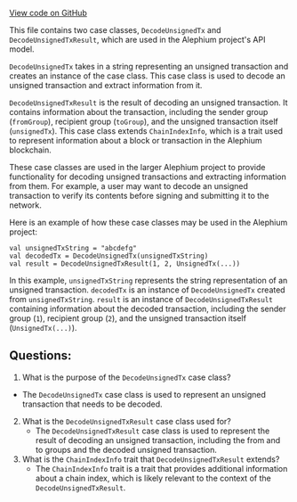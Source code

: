 [View code on GitHub](https://github.com/alephium/alephium/api/src/main/scala/org/alephium/api/model/DecodeUnsignedTx.scala)

This file contains two case classes, `DecodeUnsignedTx` and `DecodeUnsignedTxResult`, which are used in the Alephium project's API model. 

`DecodeUnsignedTx` takes in a string representing an unsigned transaction and creates an instance of the case class. This case class is used to decode an unsigned transaction and extract information from it. 

`DecodeUnsignedTxResult` is the result of decoding an unsigned transaction. It contains information about the transaction, including the sender group (`fromGroup`), recipient group (`toGroup`), and the unsigned transaction itself (`unsignedTx`). This case class extends `ChainIndexInfo`, which is a trait used to represent information about a block or transaction in the Alephium blockchain. 

These case classes are used in the larger Alephium project to provide functionality for decoding unsigned transactions and extracting information from them. For example, a user may want to decode an unsigned transaction to verify its contents before signing and submitting it to the network. 

Here is an example of how these case classes may be used in the Alephium project:

```
val unsignedTxString = "abcdefg"
val decodedTx = DecodeUnsignedTx(unsignedTxString)
val result = DecodeUnsignedTxResult(1, 2, UnsignedTx(...))
```

In this example, `unsignedTxString` represents the string representation of an unsigned transaction. `decodedTx` is an instance of `DecodeUnsignedTx` created from `unsignedTxString`. `result` is an instance of `DecodeUnsignedTxResult` containing information about the decoded transaction, including the sender group (`1`), recipient group (`2`), and the unsigned transaction itself (`UnsignedTx(...)`).
## Questions: 
 1. What is the purpose of the `DecodeUnsignedTx` case class?
   - The `DecodeUnsignedTx` case class is used to represent an unsigned transaction that needs to be decoded.
2. What is the `DecodeUnsignedTxResult` case class used for?
   - The `DecodeUnsignedTxResult` case class is used to represent the result of decoding an unsigned transaction, including the from and to groups and the decoded unsigned transaction.
3. What is the `ChainIndexInfo` trait that `DecodeUnsignedTxResult` extends?
   - The `ChainIndexInfo` trait is a trait that provides additional information about a chain index, which is likely relevant to the context of the `DecodeUnsignedTxResult`.